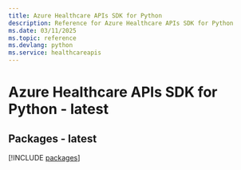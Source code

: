 ```yaml
---
title: Azure Healthcare APIs SDK for Python
description: Reference for Azure Healthcare APIs SDK for Python
ms.date: 03/11/2025
ms.topic: reference
ms.devlang: python
ms.service: healthcareapis
---
```

# Azure Healthcare APIs SDK for Python - latest
## Packages - latest
[!INCLUDE [packages](healthcare-apis-index.md)]